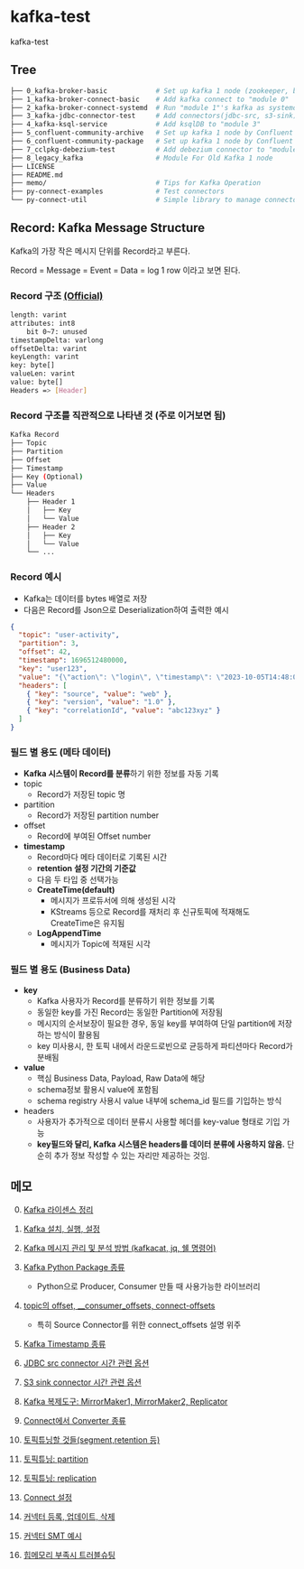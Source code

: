# kafka-test

kafka-test

## Tree

```sh
├── 0_kafka-broker-basic            # Set up kafka 1 node (zookeeper, broker) by Apache Kafka
├── 1_kafka-broker-connect-basic    # Add kafka connect to "module 0"
├── 2_kafka-broker-connect-systemd  # Run "module 1"'s kafka as systemd service
├── 3_kafka-jdbc-connector-test     # Add connectors(jdbc-src, s3-sink) to "module 2"
├── 4_kafka-ksql-service            # Add ksqlDB to "module 3"
├── 5_confluent-community-archive   # Set up kafka 1 node by Confluent Platform Community(zip or tar)
├── 6_confluent-community-package   # Set up kafka 1 node by Confluent Platform Community(deb)
├── 7_cclpkg-debezium-test          # Add debezium connector to "module 6" 
├── 8_legacy_kafka                  # Module For Old Kafka 1 node 
├── LICENSE
├── README.md
├── memo/                           # Tips for Kafka Operation
├── py-connect-examples             # Test connectors
└── py-connect-util                 # Simple library to manage connectors

```

## Record: Kafka Message Structure

Kafka의 가장 작은 메시지 단위를 Record라고 부른다.

Record = Message = Event = Data = log 1 row 이라고 보면 된다.

### Record 구조 [(Official)](https://kafka.apache.org/documentation/#record)

```sh
length: varint
attributes: int8
    bit 0~7: unused
timestampDelta: varlong
offsetDelta: varint
keyLength: varint
key: byte[]
valueLen: varint
value: byte[]
Headers => [Header]
```

### Record 구조를 직관적으로 나타낸 것 (주로 이거보면 됨)

```sh
Kafka Record
├── Topic      
├── Partition
├── Offset
├── Timestamp
├── Key (Optional)
├── Value
└── Headers
    ├── Header 1
    │   ├── Key
    │   └── Value
    ├── Header 2
    │   ├── Key
    │   └── Value
    └── ...
```

### Record 예시

- Kafka는 데이터를 bytes 배열로 저장
- 다음은 Record를 Json으로 Deserialization하여 출력한 예시

```json
{
  "topic": "user-activity",
  "partition": 3,
  "offset": 42,
  "timestamp": 1696512480000,
  "key": "user123",
  "value": "{\"action\": \"login\", \"timestamp\": \"2023-10-05T14:48:00Z\"}",
  "headers": [
    { "key": "source", "value": "web" },
    { "key": "version", "value": "1.0" },
    { "key": "correlationId", "value": "abc123xyz" }
  ]
}
```

### 필드 별 용도 (메타 데이터)

- **Kafka 시스템이 Record를 분류**하기 위한 정보를 자동 기록
- topic
  - Record가 저장된 topic 명
- partition
  - Record가 저장된 partition number
- offset
  - Record에 부여된 Offset number
- **timestamp**
  - Record마다 메타 데이터로 기록된 시간
  - **retention 설정 기간의 기준값**
  - 다음 두 타입 중 선택가능
  - **CreateTime(default)**
    - 메시지가 프로듀서에 의해 생성된 시각
    - KStreams 등으로 Record를 재처리 후 신규토픽에 적재해도 CreateTime은 유지됨
  - **LogAppendTime**
    - 메시지가 Topic에 적재된 시각

### 필드 별 용도 (Business Data)

- **key**
  - Kafka 사용자가 Record를 분류하기 위한 정보를 기록
  - 동일한 key를 가진 Record는 동일한 Partition에 저장됨
  - 메시지의 순서보장이 필요한 경우, 동일 key를 부여하여 단일 partition에 저장하는 방식이 활용됨
  - key 미사용시, 한 토픽 내에서 라운드로빈으로 균등하게 파티션마다 Record가 분배됨
- **value**
  - 핵심 Business Data, Payload, Raw Data에 해당
  - schema정보 활용시 value에 포함됨
  - schema registry 사용시 value 내부에 schema_id 필드를 기입하는 방식
- headers
  - 사용자가 추가적으로 데이터 분류시 사용할 헤더를 key-value 형태로 기입 가능
  - **key필드와 달리, Kafka 시스템은 headers를 데이터 분류에 사용하지 않음.** 단순히 추가 정보 작성할 수 있는 자리만 제공하는 것임.

## 메모

0. [Kafka 라이센스 정리](https://github.com/YunanJeong/kafka-test/blob/main/memo/0_kafka_license.md)

1. [Kafka 설치, 실행, 설정](https://github.com/YunanJeong/kafka-test/blob/main/memo/1_kafka_install.md)

2. [Kafka 메시지 관리 및 분석 방법 (kafkacat, jq, 쉘 명령어)](https://github.com/YunanJeong/kafka-test/blob/main/memo/2_kafkacat_and_jq.md)

3. [Kafka Python Package 종류](https://github.com/YunanJeong/kafka-test/blob/main/memo/3_python_kafka_package.md)
    - Python으로 Producer, Consumer 만들 때 사용가능한 라이브러리

4. [topic의 offset, __consumer_offsets, connect-offsets](https://github.com/YunanJeong/kafka-test/blob/main/memo/4_offsets.md)
    - 특히 Source Connector를 위한 connect_offsets 설명 위주

5. [Kafka Timestamp 종류](https://github.com/YunanJeong/kafka-test/blob/main/memo/5_kafka_timestamp_management.md)

6. [JDBC src connector 시간 관련 옵션](https://github.com/YunanJeong/kafka-test/blob/main/memo/6_jdbc_src_time_options.md)

7. [S3 sink connector 시간 관련 옵션](https://github.com/YunanJeong/kafka-test/blob/main/memo/7_s3_sink_time_options.md)

8. [Kafka 복제도구: MirrorMaker1, MirrorMaker2, Replicator](https://github.com/YunanJeong/kafka-test/blob/main/memo/8_mirrormaker_replication.md)

9. [Connect에서 Converter 종류](https://github.com/YunanJeong/kafka-test/blob/main/memo/9_connect_converter.md)

10. [토픽튜닝할 것들(segment,retention 등)](https://github.com/YunanJeong/kafka-test/blob/main/memo/10_topic_settings.md)

11. [토픽튜닝: partition](https://github.com/YunanJeong/kafka-test/blob/main/memo/11_topic_settings_partition.md)

12. [토픽튜닝: replication](https://github.com/YunanJeong/kafka-test/blob/main/memo/12_topic_settings_replication.md)

13. [Connect 설정](https://github.com/YunanJeong/kafka-test/blob/main/memo/13_connect_settings.md)

14. [커넥터 등록, 업데이트, 삭제](https://github.com/YunanJeong/kafka-test/blob/main/memo/14_connector_control.md)

15. [커넥터 SMT 예시](https://github.com/YunanJeong/kafka-test/blob/main/memo/15_connector_smt.md)

16. [힙메모리 부족시 트러블슈팅](https://github.com/YunanJeong/kafka-test/blob/main/memo/16_heap_memory_troubleshoot.md)
